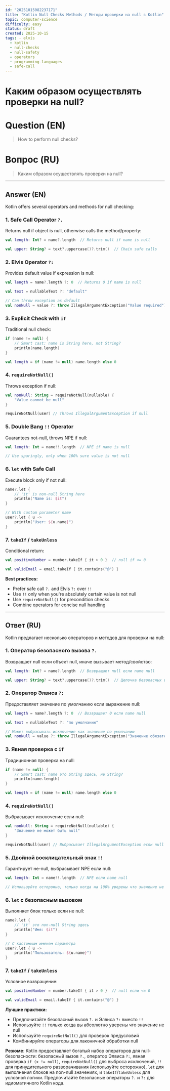 ```yaml
---
id: "20251015082237171"
title: "Kotlin Null Checks Methods / Методы проверки на null в Kotlin"
topic: computer-science
difficulty: easy
status: draft
created: 2025-10-15
tags: - elvis
  - kotlin
  - null-checks
  - null-safety
  - operators
  - programming-languages
  - safe-call
---
```

# Каким образом осуществлять проверки на null?

# Question (EN)
> How to perform null checks?

# Вопрос (RU)
> Каким образом осуществлять проверки на null?

---

## Answer (EN)

Kotlin offers several operators and methods for null checking:

### 1. Safe Call Operator `?.`

Returns null if object is null, otherwise calls the method/property:

```kotlin
val length: Int? = name?.length  // Returns null if name is null

val upper: String? = text?.uppercase()?.trim()  // Chain safe calls
```

### 2. Elvis Operator `?:`

Provides default value if expression is null:

```kotlin
val length = name?.length ?: 0  // Returns 0 if name is null

val text = nullableText ?: "default"

// Can throw exception as default
val nonNull = value ?: throw IllegalArgumentException("Value required")
```

### 3. Explicit Check with `if`

Traditional null check:

```kotlin
if (name != null) {
    // Smart cast: name is String here, not String?
    println(name.length)
}

val length = if (name != null) name.length else 0
```

### 4. `requireNotNull()`

Throws exception if null:

```kotlin
val nonNull: String = requireNotNull(nullable) {
    "Value cannot be null"
}

requireNotNull(user) // Throws IllegalArgumentException if null
```

### 5. Double Bang `!!` Operator

Guarantees not-null, throws NPE if null:

```kotlin
val length: Int = name!!.length  // NPE if name is null

// Use sparingly, only when 100% sure value is not null
```

### 6. `let` with Safe Call

Execute block only if not null:

```kotlin
name?.let {
    // 'it' is non-null String here
    println("Name is: $it")
}

// With custom parameter name
user?.let { u ->
    println("User: ${u.name}")
}
```

### 7. `takeIf` / `takeUnless`

Conditional return:

```kotlin
val positiveNumber = number.takeIf { it > 0 }  // null if <= 0

val validEmail = email.takeIf { it.contains("@") }
```

**Best practices:**
- Prefer safe call `?.` and Elvis `?:` over `!!`
- Use `!!` only when you're absolutely certain value is not null
- Use `requireNotNull()` for precondition checks
- Combine operators for concise null handling

---

## Ответ (RU)

Kotlin предлагает несколько операторов и методов для проверки на null:

### 1. Оператор безопасного вызова `?.`

Возвращает null если объект null, иначе вызывает метод/свойство:

```kotlin
val length: Int? = name?.length  // Возвращает null если name null

val upper: String? = text?.uppercase()?.trim()  // Цепочка безопасных вызовов
```

### 2. Оператор Элвиса `?:`

Предоставляет значение по умолчанию если выражение null:

```kotlin
val length = name?.length ?: 0  // Возвращает 0 если name null

val text = nullableText ?: "по умолчанию"

// Может выбрасывать исключение как значение по умолчанию
val nonNull = value ?: throw IllegalArgumentException("Значение обязательно")
```

### 3. Явная проверка с `if`

Традиционная проверка на null:

```kotlin
if (name != null) {
    // Smart cast: name это String здесь, не String?
    println(name.length)
}

val length = if (name != null) name.length else 0
```

### 4. `requireNotNull()`

Выбрасывает исключение если null:

```kotlin
val nonNull: String = requireNotNull(nullable) {
    "Значение не может быть null"
}

requireNotNull(user) // Выбрасывает IllegalArgumentException если null
```

### 5. Двойной восклицательный знак `!!`

Гарантирует не-null, выбрасывает NPE если null:

```kotlin
val length: Int = name!!.length  // NPE если name null

// Используйте осторожно, только когда на 100% уверены что значение не null
```

### 6. `let` с безопасным вызовом

Выполняет блок только если не null:

```kotlin
name?.let {
    // 'it' это non-null String здесь
    println("Имя: $it")
}

// С кастомным именем параметра
user?.let { u ->
    println("Пользователь: ${u.name}")
}
```

### 7. `takeIf` / `takeUnless`

Условное возвращение:

```kotlin
val positiveNumber = number.takeIf { it > 0 }  // null если <= 0

val validEmail = email.takeIf { it.contains("@") }
```

**Лучшие практики:**
- Предпочитайте безопасный вызов `?.` и Элвиса `?:` вместо `!!`
- Используйте `!!` только когда вы абсолютно уверены что значение не null
- Используйте `requireNotNull()` для проверок предусловий
- Комбинируйте операторы для лаконичной обработки null

**Резюме**: Kotlin предоставляет богатый набор операторов для null-безопасности: безопасный вызов `?.`, оператор Элвиса `?:`, явная проверка `if (x != null)`, `requireNotNull()` для выброса исключений, `!!` для принудительного разворачивания (используйте осторожно), `let` для выполнения блоков на non-null значениях, и `takeIf`/`takeUnless` для условной логики. Предпочитайте безопасные операторы `?.` и `?:` для идиоматичного Kotlin кода.

